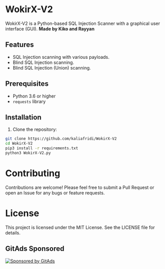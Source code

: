 # WokirX-V2

WokirX-V2 is a Python-based SQL Injection Scanner with a graphical user interface (GUI). **Made by Kiko and Rayyan**

## Features

- SQL Injection scanning with various payloads.
- Blind SQL Injection scanning.
- Blind SQL Injection (Union) scanning.

## Prerequisites

- Python 3.6 or higher
- `requests` library

## Installation

1. Clone the repository:

```bash
git clone https://github.com/kaliafridi/WokirX-V2
cd WokirX-V2
pip3 install -r requirements.txt
python3 WokirX-V2.py
```

# Contributing

Contributions are welcome! Please feel free to submit a Pull Request or open an Issue for any bugs or feature requests.

<!-- GitAds-Verify: ENACC3VXAMF7UOEZEZ7FV2YSDADKVNEY -->

# License
This project is licensed under the MIT License. See the LICENSE file for details.

## GitAds Sponsored
[![Sponsored by GitAds](https://gitads.dev/v1/ad-serve?source=ray0x01/wokirx-v2@github)](https://gitads.dev/v1/ad-track?source=ray0x01/wokirx-v2@github)







